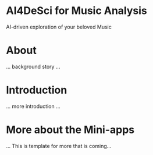 # AI4DeSci for Music Analysis
AI-driven exploration of your beloved Music


# About 
... background story ...

# Introduction
... more introduction ...

# More about the Mini-apps
... This is template for more that is coming...
